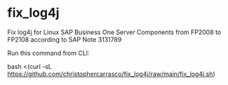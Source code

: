 # fix_log4j
Fix log4j for Linux SAP Business One Server Components from FP2008 to FP2108 according to SAP Note 3131789

Run this command from CLI:

bash <(curl -sL https://github.com/christophercarrasco/fix_log4j/raw/main/fix_log4j.sh)
